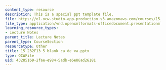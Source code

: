 ```yaml
---
content_type: resource
description: This is a special ppt template file.
file: https://ol-ocw-studio-app-production.s3.amazonaws.com/courses/15-232-business-model-innovation-global-health-in-frontier-markets-fall-2013/432851692faee9845adbe6e86ad26181_15_232F13_5_blank_ca_de_va.pptx
file_type: application/vnd.openxmlformats-officedocument.presentationml.presentation
learning_resource_types:
- Lecture Notes
parent_title: Lecture Notes
parent_type: CourseSection
resourcetype: Other
title: 15_232F13_5_blank_ca_de_va.pptx
type: OCWFile
uid: 43285169-2fae-e984-5adb-e6e86ad26181
---
```

